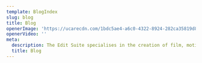 ```yaml
---
template: BlogIndex
slug: blog
title: Blog
openerImage: 'https://ucarecdn.com/1bdc5ae4-a6c0-4322-8924-282ca35819d8/'
openerVideo: ''
meta:
  description: The Edit Suite specialises in the creation of film, motion graphics, explainer videos, aerial photography and cinematography as well as studio and sports photography
  title: Blog
---
```

